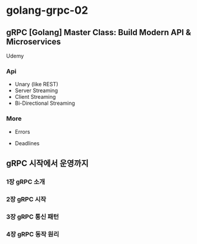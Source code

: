 # golang-grpc-02

## gRPC [Golang\] Master Class: Build Modern API & Microservices

Udemy

### Api

- Unary (like REST)
- Server Streaming
- Client Streaming
- Bi-Directional Streaming

### More

- Errors

- Deadlines

## gRPC 시작에서 운영까지

### 1장 gRPC 소개

### 2장 gRPC 시작

### 3장 gRPC 통신 패턴

### 4장 gRPC 동작 원리 
